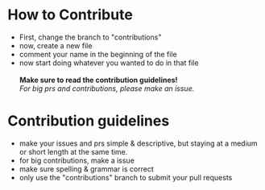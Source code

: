 # How to Contribute
 - First, change the branch to "contributions"
 - now, create a new file
 - comment your name in the beginning of the file
 - now start doing whatever you wanted to do in that file<br><br>
 **Make sure to read the contribution guidelines!**<br>
 *For big prs and contributions, please make an issue.*<br>
 # Contribution guidelines
 - make your issues and prs simple & descriptive, but staying at a medium or short length at the same time. 
 - for big contributions, make a issue
 - make sure spelling & grammar is correct
 - only use the "contributions" branch to submit your pull requests
